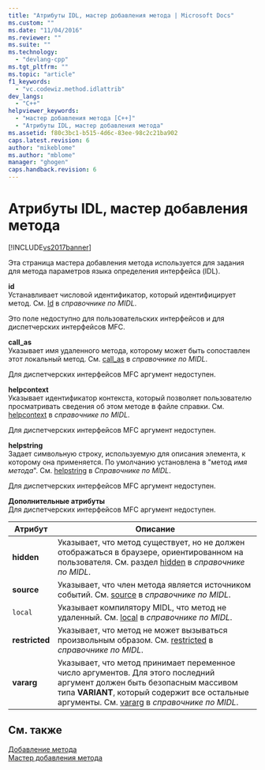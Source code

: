 ```yaml
---
title: "Атрибуты IDL, мастер добавления метода | Microsoft Docs"
ms.custom: ""
ms.date: "11/04/2016"
ms.reviewer: ""
ms.suite: ""
ms.technology: 
  - "devlang-cpp"
ms.tgt_pltfrm: ""
ms.topic: "article"
f1_keywords: 
  - "vc.codewiz.method.idlattrib"
dev_langs: 
  - "C++"
helpviewer_keywords: 
  - "мастер добавления метода [C++]"
  - "Атрибуты IDL, мастер добавления метода"
ms.assetid: f80c3bc1-b515-4d6c-83ee-98c2c21ba902
caps.latest.revision: 6
author: "mikeblome"
ms.author: "mblome"
manager: "ghogen"
caps.handback.revision: 6
---
```

# Атрибуты IDL, мастер добавления метода
[!INCLUDE[vs2017banner](../assembler/inline/includes/vs2017banner.md)]

Эта страница мастера добавления метода используется для задания для метода параметров языка определения интерфейса \(IDL\).  
  
 **id**  
 Устанавливает числовой идентификатор, который идентифицирует метод.  См. [Id](http://msdn.microsoft.com/library/windows/desktop/aa367040) в *справочнике по MIDL*.  
  
 Это поле недоступно для пользовательских интерфейсов и для диспетчерских интерфейсов MFC.  
  
 **call\_as**  
 Указывает имя удаленного метода, которому может быть сопоставлен этот локальный метод.  См. [call\_as](http://msdn.microsoft.com/library/windows/desktop/aa366748) в *справочнике по MIDL*.  
  
 Для диспетчерских интерфейсов MFC аргумент недоступен.  
  
 **helpcontext**  
 Указывает идентификатор контекста, который позволяет пользователю просматривать сведения об этом методе в файле справки.  См. [helpcontext](http://msdn.microsoft.com/library/windows/desktop/aa366851) в *справочнике по MIDL*.  
  
 Для диспетчерских интерфейсов MFC аргумент недоступен.  
  
 **helpstring**  
 Задает символьную строку, используемую для описания элемента, к которому она применяется.  По умолчанию установлена в "метод *имя метода*". См. [helpstring](http://msdn.microsoft.com/library/windows/desktop/aa366856) в *Справочнике по MIDL*.  
  
 Для диспетчерских интерфейсов MFC аргумент недоступен.  
  
 **Дополнительные атрибуты**  
 Для диспетчерских интерфейсов MFC аргумент недоступен.  
  
|Атрибут|Описание|  
|-------------|--------------|  
|**hidden**|Указывает, что метод существует, но не должен отображаться в браузере, ориентированном на пользователя.  См. раздел [hidden](http://msdn.microsoft.com/library/windows/desktop/aa366861) в *справочнике по MIDL*.|  
|**source**|Указывает, что член метода является источником событий.  См. [source](http://msdn.microsoft.com/library/windows/desktop/aa367166) в *справочнике по MIDL*.|  
|`local`|Указывает компилятору MIDL, что метод не удаленный.  См. [local](http://msdn.microsoft.com/library/windows/desktop/aa367071) в *справочнике по MIDL*.|  
|**restricted**|Указывает, что метод не может вызываться произвольным образом.  См. [restricted](http://msdn.microsoft.com/library/windows/desktop/aa367157) в *справочнике по MIDL*.|  
|**vararg**|Указывает, что метод принимает переменное число аргументов.  Для этого последний аргумент должен быть безопасным массивом типа **VARIANT**, который содержит все остальные аргументы.  См. [vararg](http://msdn.microsoft.com/library/windows/desktop/aa367304) в *справочнике по MIDL*.|  
  
## См. также  
 [Добавление метода](../ide/adding-a-method-visual-cpp.md)   
 [Мастер добавления метода](../ide/add-method-wizard.md)